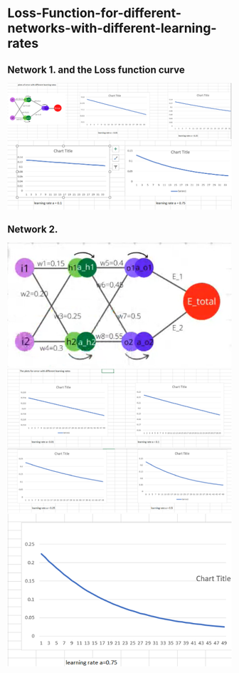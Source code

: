 # Loss-Function-for-different-networks-with-different-learning-rates
## Network 1. and the Loss function curve 
![](https://github.com/HarshiniBhat/MNIST_Number_sum_diff/blob/main/network1.png)
![](https://github.com/HarshiniBhat/MNIST_Number_sum_diff/blob/main/netwk%201a.png)
## Network 2.
![](https://github.com/HarshiniBhat/MNIST_Number_sum_diff/blob/main/Netwrk2.png)
![](https://github.com/HarshiniBhat/MNIST_Number_sum_diff/blob/main/ntk2a.png)
![](https://github.com/HarshiniBhat/MNIST_Number_sum_diff/blob/main/ntk2b.png)
![](https://github.com/HarshiniBhat/MNIST_Number_sum_diff/blob/main/ntk2c.png)
